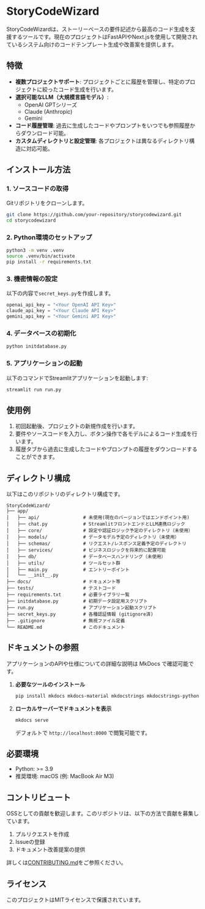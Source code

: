 # StoryCodeWizard

StoryCodeWizardは、ストーリーベースの要件記述から最高のコード生成を支援するツールです。現在のプロジェクトはFastAPIやNext.jsを使用して開発されているシステム向けのコードテンプレート生成や改善案を提供します。

## 特徴
- **複数プロジェクトサポート**: プロジェクトごとに履歴を管理し、特定のプロジェクトに絞ったコード生成を行います。
- **選択可能なLLM（大規模言語モデル）**:
  - OpenAI GPTシリーズ
  - Claude (Anthropic)
  - Gemini
- **コード履歴管理**: 過去に生成したコードやプロンプトをいつでも参照履歴からダウンロード可能。
- **カスタムディレクトリと設定管理**: 各プロジェクトは異なるディレクトリ構造に対応可能。

## インストール方法

### 1. ソースコードの取得
Gitリポジトリをクローンします。
```bash
git clone https://github.com/your-repository/storycodewizard.git
cd storycodewizard
```

### 2. Python環境のセットアップ
```bash
python3 -m venv .venv
source .venv/bin/activate
pip install -r requirements.txt
```

### 3. 機密情報の設定
以下の内容で`secret_keys.py`を作成します。
```python
openai_api_key = "<Your OpenAI API Key>"
claude_api_key = "<Your Claude API Key>"
gemini_api_key = "<Your Gemini API Key>"
```

### 4. データベースの初期化
```bash
python initdatabase.py
```

### 5. アプリケーションの起動
以下のコマンドでStreamlitアプリケーションを起動します:
```bash
streamlit run run.py
```

## 使用例
1. 初回起動後、プロジェクトの新規作成を行います。
2. 要件やソースコードを入力し、ボタン操作で各モデルによるコード生成を行います。
3. 履歴タブから過去に生成したコードやプロンプトの履歴をダウンロードすることができます。

## ディレクトリ構成

以下はこのリポジトリのディレクトリ構成です。

```
StoryCodeWizard/
├── app/
│   ├── api/                # 未使用(現在のバージョンではエンドポイント用)
│   ├── chat.py             # StreamlitフロントエンドとLLM連携ロジック
│   ├── core/               # 設定や認証ロジック予定のディレクトリ（未使用）
│   ├── models/             # データモデル予定のディレクトリ（未使用）
│   ├── schemas/            # リクエスト/レスポンス定義予定のディレクトリ
│   ├── services/           # ビジネスロジックを将来的に配置可能
│   ├── db/                 # データベースハンドリング（未使用）
│   ├── utils/              # ツールセット群
│   ├── main.py             # エントリーポイント
│   └── __init__.py
├── docs/                   # ドキュメント等
├── tests/                  # テストコード
├── requirements.txt        # 必要ライブラリ一覧
├── initdatabase.py         # 初期データ設定用スクリプト
├── run.py                  # アプリケーション起動スクリプト
├── secret_keys.py          # 各種認証情報 (gitignore済)
├── .gitignore              # 無視ファイル定義
└── README.md               # このドキュメント
```

## ドキュメントの参照

アプリケーションのAPIや仕様についての詳細な説明は MkDocs で確認可能です。

1. **必要なツールのインストール**
   ```bash
   pip install mkdocs mkdocs-material mkdocstrings mkdocstrings-python mkdocs-toc-md
   ```

2. **ローカルサーバーでドキュメントを表示**
   ```bash
   mkdocs serve
   ```

   デフォルトで `http://localhost:8000` で閲覧可能です。

## 必要環境
- Python: >= 3.9
- 推奨環境: macOS (例: MacBook Air M3)

## コントリビュート
OSSとしての貢献を歓迎します。このリポジトリは、以下の方法で貢献を募集しています。

1. プルリクエストを作成
2. Issueの登録
3. ドキュメント改善提案の提供

詳しくは[CONTRIBUTING.md](CONTRIBUTING.md)をご参照ください。

## ライセンス
このプロジェクトはMITライセンスで保護されています。